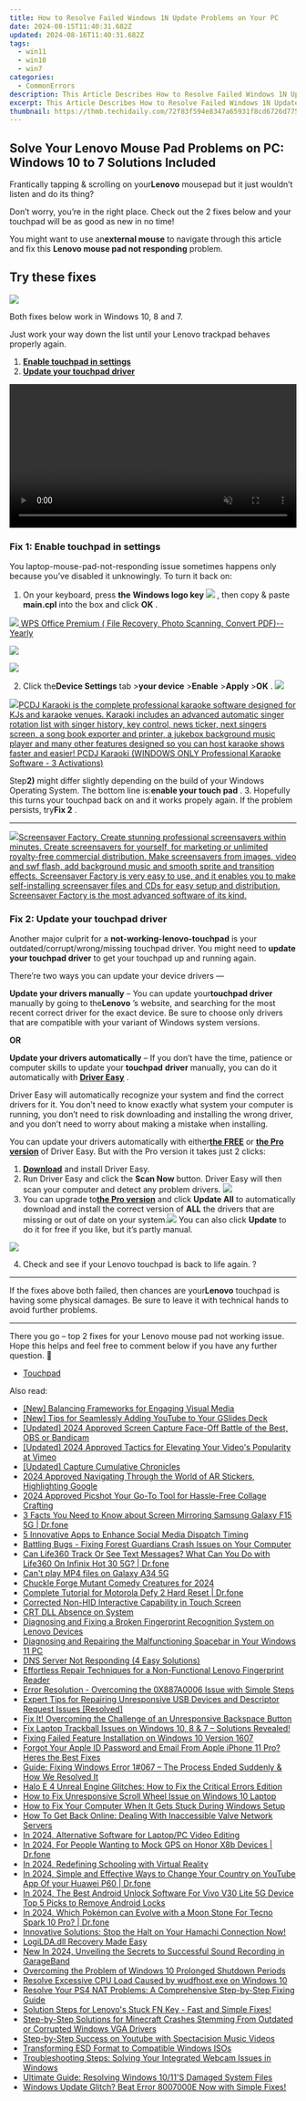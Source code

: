 ```yaml
---
title: How to Resolve Failed Windows 1N Update Problems on Your PC
date: 2024-08-15T11:40:31.682Z
updated: 2024-08-16T11:40:31.682Z
tags:
  - win11
  - win10
  - win7
categories:
  - CommonErrors
description: This Article Describes How to Resolve Failed Windows 1N Update Problems on Your PC
excerpt: This Article Describes How to Resolve Failed Windows 1N Update Problems on Your PC
thumbnail: https://thmb.techidaily.com/72f83f594e8347a65931f8cd6726d7752e9fa455ebb805c1df40ab92a9a832b1.jpg
---
```


## Solve Your Lenovo Mouse Pad Problems on PC: Windows 10 to 7 Solutions Included

 Frantically tapping & scrolling on your**Lenovo** mousepad but it just wouldn’t listen and do its thing?

 Don’t worry, you’re in the right place. Check out the 2 fixes below and your touchpad will be as good as new in no time!

 You might want to use an**external mouse** to navigate through this article and fix this **Lenovo mouse pad not responding** problem.

## Try these fixes

![](https://images.drivereasy.com/wp-content/uploads/2018/08/img_5b73f339adae6.jpg)

Both fixes below work in Windows 10, 8 and 7.

 Just work your way down the list until your Lenovo trackpad behaves properly again.

1. [**Enable touchpad in settings**](#F1)
2. [**Update your touchpad driver**](#F2)

<!-- affiliate ads begin -->
<a href="https://secure.2checkout.com/order/checkout.php?PRODS=36506229&QTY=1&AFFILIATE=108875&CART=1"><video width="100%" height="" class="rounded-t-md shadow-lg relative z-20" controls="" autoplay="" loop="" muted="" playsinline="" webkit-playinginline="">
<source type="video/mp4" src="https://aidaform.com/images/videos/aidaform-welcome-site.mp4"><source type="video/webm" src="https://aidaform.com/images/videos/aidaform-welcome-site.webm"></video></a>
<!-- affiliate ads end -->
### Fix 1: Enable touchpad in settings

 You laptop-mouse-pad-not-responding issue sometimes happens only because you’ve disabled it unknowingly. To turn it back on:

1. On your keyboard, press **the**   **Windows logo key ![](https://images.drivereasy.com/wp-content/uploads/2018/04/img_5ae0331bc08e4.png)**  , then copy & paste **main.cpl** into the box and click **OK** .  
<!-- affiliate ads begin -->
<a href="https://secure.2checkout.com/order/checkout.php?PRODS=38729081&QTY=1&AFFILIATE=108875&CART=1"><img src="https://website-prod.cache.wpscdn.com/img/wps-office-pdf-editor-1x.890dbda.png" border="0">
WPS Office Premium ( File Recovery, Photo Scanning, Convert PDF)--Yearly</a>
<!-- affiliate ads end -->
![](https://images.drivereasy.com/wp-content/uploads/2018/07/img_5b3dbcd41adbc.png)
<!-- affiliate ads begin -->
<a href="https://store.nero.com/order/checkout.php?PRODS=22889392&QTY=1&AFFILIATE=108875&CART=1"><img src="http://webstatic.nero.com/nero2015-com-wAssets/img/affiliate/media/banner728-90eng.jpg" border="0"></a>
<!-- affiliate ads end -->
2. Click the**Device Settings** tab >**your device** \>**Enable** \>**Apply** \>**OK** . ![](https://images.drivereasy.com/wp-content/uploads/2018/07/img_5b3dbdfd5f66f.jpg)  
<!-- affiliate ads begin -->
<a href="https://shop.pcdj.com/order/checkout.php?PRODS=4698832&QTY=1&AFFILIATE=108875&CART=1"> <img src="https://secure.avangate.com/images/merchant/47f4b6321e9fd8e8f7326a6adc1a7c1e/products/karaoki-new-searchresultspane.jpg" border="0">PCDJ Karaoki is the complete professional karaoke software designed for KJs and karaoke venues. Karaoki includes an advanced automatic singer rotation list with singer history, key control, news ticker, next singers screen, a song book exporter and printer, a jukebox background music player and many other features designed so you can host karaoke shows faster and easier! 
 PCDJ Karaoki (WINDOWS ONLY Professional Karaoke Software - 3 Activations)</a>
<!-- affiliate ads end -->
 Step**2)** might differ slightly depending on the build of your Windows Operating System. The bottom line is:**enable your touch pad** .
3. Hopefully this turns your touchpad back on and it works propely again. If the problem persists, try**Fix 2** .

---

<!-- affiliate ads begin -->
<a href="https://secure.2checkout.com/order/checkout.php?PRODS=194977&QTY=1&AFFILIATE=108875&CART=1"><img src="https://www.blumentals.net/scrfactory/images/screensaver-software.png" border="0">Screensaver Factory, Create stunning professional screensavers within minutes. Create screensavers for yourself, for marketing or unlimited royalty-free commercial distribution. Make screensavers from images, video and swf flash, add background music and smooth sprite and transition effects. Screensaver Factory is very easy to use, and it enables you to make self-installing screensaver files and CDs for easy setup and distribution. Screensaver Factory is the most advanced software of its kind.</a>
<!-- affiliate ads end -->
### Fix 2: Update your touchpad driver

 Another major culprit for a **not-working-lenovo-touchpad**   is your outdated/corrupt/wrong/missing touchpad driver. You might need to **update your touchpad driver**   to get your touchpad up and running again.

 There’re two ways you can update your device drivers —

**Update your drivers manually** – You can update your**touchpad driver** manually by going to the**Lenovo** ’s website, and searching for the most recent correct driver for the exact device. Be sure to choose only drivers that are compatible with your variant of Windows system versions.

**OR**

**Update your drivers automatically** –  If you don’t have the time, patience or computer skills to update your **touchpad** **driver** manually, you can do it automatically with **[Driver Easy](https://tools.techidaily.com/drivereasy/download/)**  .

 Driver Easy will automatically recognize your system and find the correct drivers for it. You don’t need to know exactly what system your computer is running, you don’t need to risk downloading and installing the wrong driver, and you don’t need to worry about making a mistake when installing.

 You can update your drivers automatically with either[**the FREE**](https://tools.techidaily.com/drivereasy/download/) or **[the Pro version](https://tools.techidaily.com/drivereasy/download/)**  of Driver Easy. But with the Pro version it takes just 2 clicks:

1. **[Download](https://tools.techidaily.com/drivereasy/download/)**  and install Driver Easy.
2. Run Driver Easy and click the **Scan Now** button. Driver Easy will then scan your computer and detect any problem drivers. ![](http://wp.easeware.net/wp-content/uploads/2018/04/img_5ac1a01192ca4.png)
3. You can upgrade to[**the Pro version**](https://tools.techidaily.com/drivereasy/download/) and click **Update All** to automatically download and install the correct version of **ALL**  the drivers that are missing or out of date on your system.![](https://images.drivereasy.com/wp-content/uploads/2018/07/img_5b3df9ad3f86c.jpg) You can also click **Update** to do it for free if you like, but it’s partly manual.
<!-- affiliate ads begin -->
<a href="https://store.nero.com/order/checkout.php?PRODS=42570605&QTY=1&AFFILIATE=108875&CART=1"><img src="http://cdnwww.nero.com/nero-com-wAssets/img/banners/2023/usbXcopy/Nero_USB_x_copy_Screen_2.png" border="0"></a>
<!-- affiliate ads end -->
4. Check and see if your Lenovo touchpad is back to life again. ?

---

 If the fixes above both failed, then chances are your**Lenovo** touchpad is having some physical damages. Be sure to leave it with technical hands to avoid further problems.

---

 There you go – top 2 fixes for your Lenovo mouse pad not working issue. Hope this helps and feel free to comment below if you have any further question. 🙂

* [Touchpad](https://bellelily.pxf.io/m5azgm)

<ins class="adsbygoogle"
     style="display:block"
     data-ad-format="autorelaxed"
     data-ad-client="ca-pub-7571918770474297"
     data-ad-slot="1223367746"></ins>



<ins class="adsbygoogle"
     style="display:block"
     data-ad-client="ca-pub-7571918770474297"
     data-ad-slot="8358498916"
     data-ad-format="auto"
     data-full-width-responsive="true"></ins>

<span class="atpl-alsoreadstyle">Also read:</span>
<div><ul>
<li><a href="https://extra-information.techidaily.com/new-balancing-frameworks-for-engaging-visual-media/"><u>[New] Balancing Frameworks for Engaging Visual Media</u></a></li>
<li><a href="https://youtube-zero.techidaily.com/ips-for-seamlessly-adding-youtube-to-your-gslides-deck/"><u>[New] Tips for Seamlessly Adding YouTube to Your GSlides Deck</u></a></li>
<li><a href="https://digital-screen-recording.techidaily.com/updated-2024-approved-screen-capture-face-off-battle-of-the-best-obs-or-bandicam/"><u>[Updated] 2024 Approved  Screen Capture Face-Off  Battle of the Best, OBS or Bandicam</u></a></li>
<li><a href="https://vimeo-videos.techidaily.com/updated-2024-approved-tactics-for-elevating-your-videos-popularity-at-vimeo/"><u>[Updated] 2024 Approved  Tactics for Elevating Your Video's Popularity at Vimeo</u></a></li>
<li><a href="https://facebook-video-content.techidaily.com/updated-capture-cumulative-chronicles/"><u>[Updated] Capture Cumulative Chronicles</u></a></li>
<li><a href="https://extra-skills.techidaily.com/2024-approved-navigating-through-the-world-of-ar-stickers-highlighting-google/"><u>2024 Approved  Navigating Through the World of AR Stickers, Highlighting Google</u></a></li>
<li><a href="https://extra-approaches.techidaily.com/2024-approved-picshot-your-go-to-tool-for-hassle-free-collage-crafting/"><u>2024 Approved  Picshot  Your Go-To Tool for Hassle-Free Collage Crafting</u></a></li>
<li><a href="https://screen-mirror.techidaily.com/3-facts-you-need-to-know-about-screen-mirroring-samsung-galaxy-f15-5g-drfone-by-drfone-android/"><u>3 Facts You Need to Know about Screen Mirroring Samsung Galaxy F15 5G | Dr.fone</u></a></li>
<li><a href="https://facebook.techidaily.com/5-innovative-apps-to-enhance-social-media-dispatch-timing/"><u>5 Innovative Apps to Enhance Social Media Dispatch Timing</u></a></li>
<li><a href="https://win-answers.techidaily.com/battling-bugs-fixing-forest-guardians-crash-issues-on-your-computer/"><u>Battling Bugs - Fixing Forest Guardians Crash Issues on Your Computer</u></a></li>
<li><a href="https://fake-location.techidaily.com/can-life360-track-or-see-text-messages-what-can-you-do-with-life360-on-infinix-hot-30-5g-drfone-by-drfone-virtual-android/"><u>Can Life360 Track Or See Text Messages? What Can You Do with Life360 On Infinix Hot 30 5G? | Dr.fone</u></a></li>
<li><a href="https://phone-solutions.techidaily.com/can-t-play-mp4-files-on-galaxy-a34-5g-by-aiseesoft-video-converter-play-mp4-on-android/"><u>Can't play MP4 files on Galaxy A34 5G</u></a></li>
<li><a href="https://extra-resources.techidaily.com/chuckle-forge-mutant-comedy-creatures-for-2024/"><u>Chuckle Forge  Mutant Comedy Creatures for 2024</u></a></li>
<li><a href="https://techidaily.com/complete-tutorial-for-motorola-defy-2-hard-reset-drfone-by-drfone-reset-android-reset-android/"><u>Complete Tutorial for Motorola Defy 2 Hard Reset | Dr.fone</u></a></li>
<li><a href="https://win-howtos.techidaily.com/corrected-non-hid-interactive-capability-in-touch-screen/"><u>Corrected Non-HID Interactive Capability in Touch Screen</u></a></li>
<li><a href="https://win-howtos.techidaily.com/crt-dll-absence-on-system/"><u>CRT DLL Absence on System</u></a></li>
<li><a href="https://win-howtos.techidaily.com/diagnosing-and-fixing-a-broken-fingerprint-recognition-system-on-lenovo-devices/"><u>Diagnosing and Fixing a Broken Fingerprint Recognition System on Lenovo Devices</u></a></li>
<li><a href="https://win-howtos.techidaily.com/diagnosing-and-repairing-the-malfunctioning-spacebar-in-your-windows-11-pc/"><u>Diagnosing and Repairing the Malfunctioning Spacebar in Your Windows 11 PC</u></a></li>
<li><a href="https://win-howtos.techidaily.com/dns-server-not-responding-4-easy-solutions/"><u>DNS Server Not Responding (4 Easy Solutions)</u></a></li>
<li><a href="https://win-howtos.techidaily.com/effortless-repair-techniques-for-a-non-functional-lenovo-fingerprint-reader/"><u>Effortless Repair Techniques for a Non-Functional Lenovo Fingerprint Reader</u></a></li>
<li><a href="https://win-howtos.techidaily.com/error-resolution-overcoming-the-0x887a0006-issue-with-simple-steps/"><u>Error Resolution - Overcoming the 0X887A0006 Issue with Simple Steps</u></a></li>
<li><a href="https://win-howtos.techidaily.com/expert-tips-for-repairing-unresponsive-usb-devices-and-descriptor-request-issues-resolved/"><u>Expert Tips for Repairing Unresponsive USB Devices and Descriptor Request Issues [Resolved]</u></a></li>
<li><a href="https://win-howtos.techidaily.com/fix-it-overcoming-the-challenge-of-an-unresponsive-backspace-button/"><u>Fix It! Overcoming the Challenge of an Unresponsive Backspace Button</u></a></li>
<li><a href="https://win-howtos.techidaily.com/fix-laptop-trackball-issues-on-windows-10-8-and-7-solutions-revealed/"><u>Fix Laptop Trackball Issues on Windows 10, 8 & 7 – Solutions Revealed!</u></a></li>
<li><a href="https://win-howtos.techidaily.com/fixing-failed-feature-installation-on-windows-10-version-1607/"><u>Fixing Failed Feature Installation on Windows 10 Version 1607</u></a></li>
<li><a href="https://apple-account.techidaily.com/forgot-your-apple-id-password-and-email-from-apple-iphone-11-pro-heres-the-best-fixes-by-drfone-ios/"><u>Forgot Your Apple ID Password and Email From Apple iPhone 11 Pro? Heres the Best Fixes</u></a></li>
<li><a href="https://win-howtos.techidaily.com/guide-fixing-windows-error-1067-the-process-ended-suddenly-and-how-we-resolved-it/"><u>Guide: Fixing Windows Error 1#067 – The Process Ended Suddenly & How We Resolved It</u></a></li>
<li><a href="https://win-howtos.techidaily.com/halo-e-4-unreal-engine-glitches-how-to-fix-the-critical-errors-edition/"><u>Halo E 4 Unreal Engine Glitches: How to Fix the Critical Errors Edition</u></a></li>
<li><a href="https://win-howtos.techidaily.com/how-to-fix-unresponsive-scroll-wheel-issue-on-windows-10-laptop/"><u>How to Fix Unresponsive Scroll Wheel Issue on Windows 10 Laptop</u></a></li>
<li><a href="https://win-howtos.techidaily.com/how-to-fix-your-computer-when-it-gets-stuck-during-windows-setup/"><u>How to Fix Your Computer When It Gets Stuck During Windows Setup</u></a></li>
<li><a href="https://win-howtos.techidaily.com/how-to-get-back-online-dealing-with-inaccessible-valve-network-servers/"><u>How To Get Back Online: Dealing With Inaccessible Valve Network Servers</u></a></li>
<li><a href="https://extra-resources.techidaily.com/in-2024-alternative-software-for-laptoppc-video-editing/"><u>In 2024, Alternative Software for Laptop/PC Video Editing</u></a></li>
<li><a href="https://android-location.techidaily.com/in-2024-for-people-wanting-to-mock-gps-on-honor-x8b-devices-drfone-by-drfone-virtual/"><u>In 2024, For People Wanting to Mock GPS on Honor X8b Devices | Dr.fone</u></a></li>
<li><a href="https://fox-hovers.techidaily.com/in-2024-redefining-schooling-with-virtual-reality/"><u>In 2024, Redefining Schooling with Virtual Reality</u></a></li>
<li><a href="https://location-social.techidaily.com/in-2024-simple-and-effective-ways-to-change-your-country-on-youtube-app-of-your-huawei-p60-drfone-by-drfone-virtual-android/"><u>In 2024, Simple and Effective Ways to Change Your Country on YouTube App Of your Huawei P60 | Dr.fone</u></a></li>
<li><a href="https://sim-unlock.techidaily.com/in-2024-the-best-android-unlock-software-for-vivo-v30-lite-5g-device-top-5-picks-to-remove-android-locks-by-drfone-android/"><u>In 2024, The Best Android Unlock Software For Vivo V30 Lite 5G Device Top 5 Picks to Remove Android Locks</u></a></li>
<li><a href="https://android-pokemon-go.techidaily.com/in-2024-which-pokemon-can-evolve-with-a-moon-stone-for-tecno-spark-10-pro-drfone-by-drfone-virtual-android/"><u>In 2024, Which Pokémon can Evolve with a Moon Stone For Tecno Spark 10 Pro? | Dr.fone</u></a></li>
<li><a href="https://win-howtos.techidaily.com/1723211287030-innovative-solutions-stop-the-halt-on-your-hamachi-connection-now/"><u>Innovative Solutions: Stop the Halt on Your Hamachi Connection Now!</u></a></li>
<li><a href="https://win-howtos.techidaily.com/logildadll-recovery-made-easy/"><u>LogiLDA.dll Recovery Made Easy</u></a></li>
<li><a href="https://audio-shaping.techidaily.com/new-in-2024-unveiling-the-secrets-to-successful-sound-recording-in-garageband/"><u>New In 2024, Unveiling the Secrets to Successful Sound Recording in GarageBand</u></a></li>
<li><a href="https://win-howtos.techidaily.com/overcoming-the-problem-of-windows-10-prolonged-shutdown-periods/"><u>Overcoming the Problem of Windows 10 Prolonged Shutdown Periods</u></a></li>
<li><a href="https://win-howtos.techidaily.com/resolve-excessive-cpu-load-caused-by-wudfhostexe-on-windows-10/"><u>Resolve Excessive CPU Load Caused by wudfhost.exe on Windows 10</u></a></li>
<li><a href="https://win-howtos.techidaily.com/resolve-your-ps4-nat-problems-a-comprehensive-step-by-step-fixing-guide/"><u>Resolve Your PS4 NAT Problems: A Comprehensive Step-by-Step Fixing Guide</u></a></li>
<li><a href="https://win-howtos.techidaily.com/solution-steps-for-lenovos-stuck-fn-key-fast-and-simple-fixes/"><u>Solution Steps for Lenovo's Stuck FN Key - Fast and Simple Fixes!</u></a></li>
<li><a href="https://win-howtos.techidaily.com/step-by-step-solutions-for-minecraft-crashes-stemming-from-outdated-or-corrupted-windows-vga-drivers/"><u>Step-by-Step Solutions for Minecraft Crashes Stemming From Outdated or Corrupted Windows VGA Drivers</u></a></li>
<li><a href="https://youtube-videos.techidaily.com/step-by-step-success-on-youtube-with-spectacision-music-videos/"><u>Step-by-Step Success on Youtube with Spectacision Music Videos</u></a></li>
<li><a href="https://win11.techidaily.com/transforming-esd-format-to-compatible-windows-isos/"><u>Transforming ESD Format to Compatible Windows ISOs</u></a></li>
<li><a href="https://win-howtos.techidaily.com/troubleshooting-steps-solving-your-integrated-webcam-issues-in-windows/"><u>Troubleshooting Steps: Solving Your Integrated Webcam Issues in Windows</u></a></li>
<li><a href="https://win-howtos.techidaily.com/ultimate-guide-resolving-windows-1011s-damaged-system-files/"><u>Ultimate Guide: Resolving Windows 10/11'S Damaged System Files</u></a></li>
<li><a href="https://win-howtos.techidaily.com/windows-update-glitch-beat-error-8007000e-now-with-simple-fixes/"><u>Windows Update Glitch? Beat Error 8007000E Now with Simple Fixes!</u></a></li>
</ul></div>
